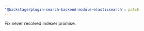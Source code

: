 ```yaml
---
'@backstage/plugin-search-backend-module-elasticsearch': patch
---
```


Fix never resolved indexer promise.

